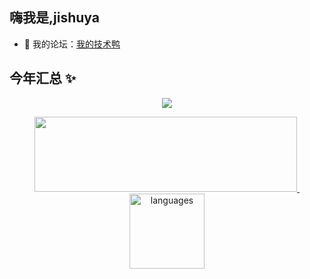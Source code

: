 ## 嗨我是,jishuya

- 👭 我的论坛：<a target="_blank" href="https://www.jishuya.cn/">我的技术鸭</a>

## 今年汇总 ✨
<a href="#">
    <p align="center">
        <img src="https://github-profile-trophy.vercel.app/?username=jishuya-cn&column=7&theme=onedark"/>
    </p>
</a>
<a align="center" href="#">
    <p align="center">
    <img height="120" src="https://github-readme-stats.vercel.app/api?username=jishuya-cn&hide_title=true&hide_border=true&show_icons=true&include_all_commits=true&line_height=21&bg_color=0,EC6C6C,FFD479,FFFC79,73FA79&theme=graywhite&locale=cn" alt="" width="420"/>&nbsp;<img height="120" src="https://github-readme-stats.vercel.app/api/top-langs/?username=jishuya-cn&hide_title=true&hide_border=true&line_height=21&layout=compact&bg_color=0,73FA79,73FDFF,D783FF&theme=graywhite&locale=cn" alt="languages">
    </p>
</a>
